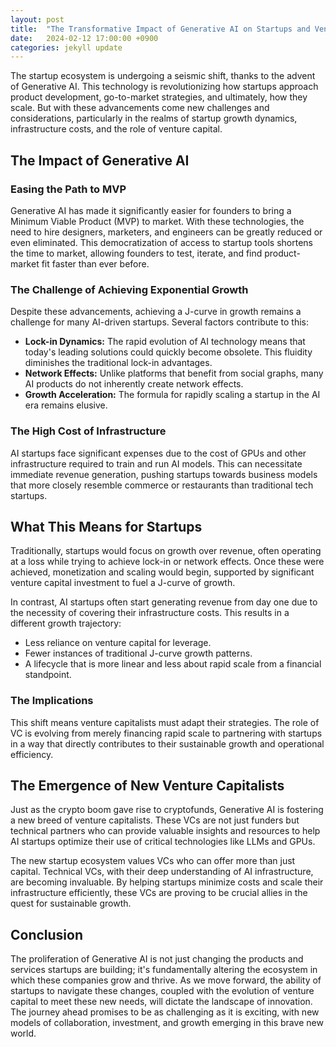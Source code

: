 ```yaml
---
layout: post
title:  "The Transformative Impact of Generative AI on Startups and Venture Capital"
date:   2024-02-12 17:00:00 +0900
categories: jekyll update
---
```


The startup ecosystem is undergoing a seismic shift, thanks to the advent of Generative AI. This technology is revolutionizing how startups approach product development, go-to-market strategies, and ultimately, how they scale. But with these advancements come new challenges and considerations, particularly in the realms of startup growth dynamics, infrastructure costs, and the role of venture capital.

## **The Impact of Generative AI**

### **Easing the Path to MVP**

Generative AI has made it significantly easier for founders to bring a Minimum Viable Product (MVP) to market. With these technologies, the need to hire designers, marketers, and engineers can be greatly reduced or even eliminated. This democratization of access to startup tools shortens the time to market, allowing founders to test, iterate, and find product-market fit faster than ever before.

### **The Challenge of Achieving Exponential Growth**

Despite these advancements, achieving a J-curve in growth remains a challenge for many AI-driven startups. Several factors contribute to this:

- **Lock-in Dynamics:** The rapid evolution of AI technology means that today's leading solutions could quickly become obsolete. This fluidity diminishes the traditional lock-in advantages.
- **Network Effects:** Unlike platforms that benefit from social graphs, many AI products do not inherently create network effects.
- **Growth Acceleration:** The formula for rapidly scaling a startup in the AI era remains elusive.

### **The High Cost of Infrastructure**

AI startups face significant expenses due to the cost of GPUs and other infrastructure required to train and run AI models. This can necessitate immediate revenue generation, pushing startups towards business models that more closely resemble commerce or restaurants than traditional tech startups.

## **What This Means for Startups**

Traditionally, startups would focus on growth over revenue, often operating at a loss while trying to achieve lock-in or network effects. Once these were achieved, monetization and scaling would begin, supported by significant venture capital investment to fuel a J-curve of growth.

In contrast, AI startups often start generating revenue from day one due to the necessity of covering their infrastructure costs. This results in a different growth trajectory:

- Less reliance on venture capital for leverage.
- Fewer instances of traditional J-curve growth patterns.
- A lifecycle that is more linear and less about rapid scale from a financial standpoint.

### **The Implications**

This shift means venture capitalists must adapt their strategies. The role of VC is evolving from merely financing rapid scale to partnering with startups in a way that directly contributes to their sustainable growth and operational efficiency.

## **The Emergence of New Venture Capitalists**

Just as the crypto boom gave rise to cryptofunds, Generative AI is fostering a new breed of venture capitalists. These VCs are not just funders but technical partners who can provide valuable insights and resources to help AI startups optimize their use of critical technologies like LLMs and GPUs.

The new startup ecosystem values VCs who can offer more than just capital. Technical VCs, with their deep understanding of AI infrastructure, are becoming invaluable. By helping startups minimize costs and scale their infrastructure efficiently, these VCs are proving to be crucial allies in the quest for sustainable growth.

## **Conclusion**

The proliferation of Generative AI is not just changing the products and services startups are building; it's fundamentally altering the ecosystem in which these companies grow and thrive. As we move forward, the ability of startups to navigate these changes, coupled with the evolution of venture capital to meet these new needs, will dictate the landscape of innovation. The journey ahead promises to be as challenging as it is exciting, with new models of collaboration, investment, and growth emerging in this brave new world.